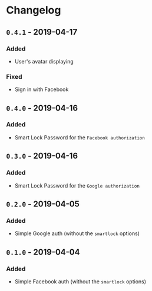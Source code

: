 # Changelog

## `0.4.1` - 2019-04-17
### Added
- User's avatar displaying
### Fixed
- Sign in with Facebook

## `0.4.0` - 2019-04-16
### Added
- Smart Lock Password for the `Facebook authorization`

## `0.3.0` - 2019-04-16
### Added
- Smart Lock Password for the `Google authorization`

## `0.2.0` - 2019-04-05
### Added
- Simple Google auth (without the `smartlock` options)

## `0.1.0` - 2019-04-04
### Added
- Simple Facebook auth (without the `smartlock` options)